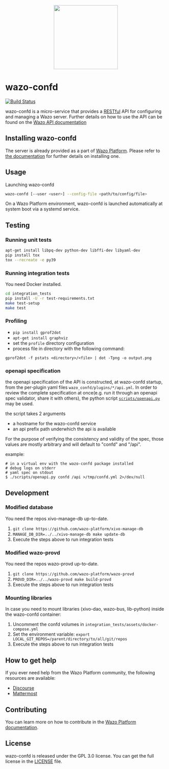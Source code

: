 <p align="center"><img src="https://github.com/wazo-platform/wazo-platform.org/raw/master/static/images/logo.png" height="200"></p>

# wazo-confd

[![Build Status](https://jenkins.wazo.community/buildStatus/icon?job=wazo-confd)](https://jenkins.wazo.community/job/wazo-confd)

wazo-confd is a micro-service that provides a [RESTful](http://en.wikipedia.org/wiki/Representational_state_transfer)
API for configuring and managing a Wazo server. Further details on how to use the API can be found on
the [Wazo API documentation](https://wazo-platform.org/documentation)

## Installing wazo-confd

The server is already provided as a part of [Wazo Platform](https://wazo-platform.org/uc-doc/).
Please refer to [the documentation](https://wazo-platform.org/uc-doc/installation/install-system) for
further details on installing one.

## Usage

Launching wazo-confd

```sh
wazo-confd [--user <user>] --config-file <path/to/config/file>
```

On a Wazo Platform environment, wazo-confd is launched automatically at system boot via a systemd service.

## Testing

### Running unit tests

```sh
apt-get install libpq-dev python-dev libffi-dev libyaml-dev
pip install tox
tox --recreate -e py39
```

### Running integration tests

You need Docker installed.

```sh
cd integration_tests
pip install -U -r test-requirements.txt
make test-setup
make test
```

### Profiling

* ```pip install gprof2dot```
* ```apt-get install graphviz```
* set the `profile` directory configuration
* process file in directory with the following command:

```gprof2dot -f pstats <directory>/<file> | dot -Tpng -o output.png```

### openapi specification

the openapi specification of the API is constructed, at wazo-confd startup, from the per-plugin yaml files `wazo_confd/plugins/*/api.yml`.
In order to review the complete specification at once(e.g. run it through an openapi spec validator, share it with others), the python script [`scripts/openapi.py`](./scripts/openapi.py) may be used.

the script takes 2 arguments
- a hostname for the wazo-confd service
- an api prefix path underwhich the api is available

For the purpose of verifying the consistency and validity of the spec, those values are mostly arbitrary and will default to "confd" and "/api".

example:
```
# in a virtual env with the wazo-confd package installed
# debug logs on stderr
# yaml spec on stdout
$ ./scripts/openapi.py confd /api >/tmp/confd.yml 2>/dev/null
```

## Development

### Modified database

You need the repos xivo-manage-db up-to-date.

1. ```git clone https://github.com/wazo-platform/xivo-manage-db```
2. ```MANAGE_DB_DIR=../../xivo-manage-db make update-db```
3. Execute the steps above to run integration tests

### Modified wazo-provd

You need the repos wazo-provd up-to-date.

1. ```git clone https://github.com/wazo-platform/wazo-provd```
2. ```PROVD_DIR=../../wazo-provd make build-provd```
3. Execute the steps above to run integration tests

### Mounting libraries

In case you need to mount libraries (xivo-dao, wazo-bus, lib-python) inside the wazo-confd container:

1. Uncomment the confd volumes in ```integration_tests/assets/docker-compose.yml```
2. Set the environment variable: ```export LOCAL_GIT_REPOS=/parent/directory/to/all/git/repos```
3. Execute the steps above to run integration tests

## How to get help

If you ever need help from the Wazo Platform community, the following resources are available:

* [Discourse](https://wazo-platform.discourse.group/)
* [Mattermost](https://mm.wazo.community)

## Contributing

You can learn more on how to contribute in the [Wazo Platform documentation](https://wazo-platform.org/contribute/code).

## License

wazo-confd is released under the GPL 3.0 license. You can get the full license in the [LICENSE](LICENSE) file.
